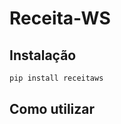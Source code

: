 Receita-WS
================

<!-- WARNING: THIS FILE WAS AUTOGENERATED! DO NOT EDIT! -->

## Instalação

``` sh
pip install receitaws
```

## Como utilizar
